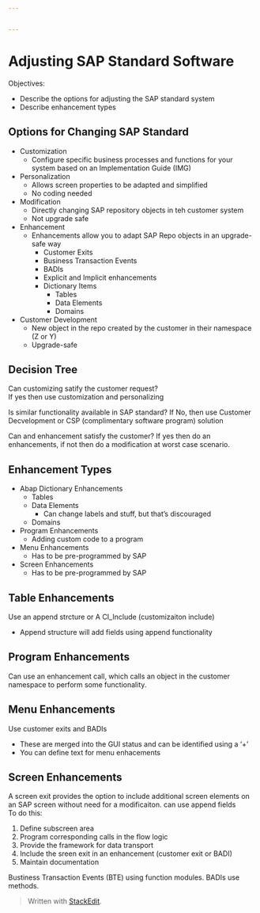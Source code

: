 ```yaml
---


---
```


<h1 id="adjusting-sap-standard-software">Adjusting SAP Standard Software</h1>
<p>Objectives:</p>
<ul>
<li>Describe the options for adjusting the SAP standard system</li>
<li>Describe enhancement types</li>
</ul>
<h2 id="options-for-changing-sap-standard">Options for Changing SAP Standard</h2>
<ul>
<li>Customization
<ul>
<li>Configure specific business processes and functions for your system based on an Implementation Guide (IMG)</li>
</ul>
</li>
<li>Personalization
<ul>
<li>Allows screen properties to be adapted and simplified</li>
<li>No coding needed</li>
</ul>
</li>
<li>Modification
<ul>
<li>Directly changing SAP repository objects in teh customer system</li>
<li>Not upgrade safe</li>
</ul>
</li>
<li>Enhancement
<ul>
<li>Enhancements allow you to adapt SAP Repo objects in an upgrade-safe way
<ul>
<li>Customer Exits</li>
<li>Business Transaction Events</li>
<li>BADIs</li>
<li>Explicit and Implicit enhancements</li>
<li>Dictionary Items
<ul>
<li>Tables</li>
<li>Data Elements</li>
<li>Domains</li>
</ul>
</li>
</ul>
</li>
</ul>
</li>
<li>Customer Development
<ul>
<li>New object in the repo created by the customer in their namespace (Z or Y)</li>
<li>Upgrade-safe</li>
</ul>
</li>
</ul>
<h2 id="decision-tree">Decision Tree</h2>
<p>Can customizing satify the customer request?<br>
If yes then use customization and personalizing</p>
<p>Is similar functionality available in SAP standard? If No, then use Customer Decvelopment or CSP (complimentary software program) solution</p>
<p>Can and enhancement satisfy the customer? If yes then do an enhancements, if not then do a modification at worst case scenario.</p>
<h2 id="enhancement-types">Enhancement Types</h2>
<ul>
<li>Abap Dictionary Enhancements
<ul>
<li>Tables</li>
<li>Data Elements
<ul>
<li>Can change labels and stuff, but that’s discouraged</li>
</ul>
</li>
<li>Domains</li>
</ul>
</li>
<li>Program Enhancements
<ul>
<li>Adding custom code to a program</li>
</ul>
</li>
<li>Menu Enhancements
<ul>
<li>Has to be pre-programmed by SAP</li>
</ul>
</li>
<li>Screen Enhancements
<ul>
<li>Has to be pre-programmed by SAP</li>
</ul>
</li>
</ul>
<h2 id="table-enhancements">Table Enhancements</h2>
<p>Use an append strcture or A CI_Include (customizaiton include)</p>
<ul>
<li>Append structure will add fields using append functionality</li>
</ul>
<h2 id="program-enhancements">Program Enhancements</h2>
<p>Can use an enhancement call, which calls an object in the customer namespace to perform some functionality.</p>
<h2 id="menu-enhancements">Menu Enhancements</h2>
<p>Use customer exits and BADIs</p>
<ul>
<li>These are merged into the GUI status and can be identified using a ‘+’</li>
<li>You can define text for menu enhacements</li>
</ul>
<h2 id="screen-enhancements">Screen Enhancements</h2>
<p>A screen exit provides the option to include additional screen elements on an SAP screen without need for a modificaiton. can use append fields<br>
To do this:</p>
<ol>
<li>Define subscreen area</li>
<li>Program corresponding calls in the flow logic</li>
<li>Provide the framework for data transport</li>
<li>Include the sreen exit in an enhancement (customer exit or BADI)</li>
<li>Maintain documentation</li>
</ol>
<p>Bustiness Transaction Events (BTE) using function modules. BADIs use methods.</p>
<blockquote>
<p>Written with <a href="https://stackedit.io/">StackEdit</a>.</p>
</blockquote>


